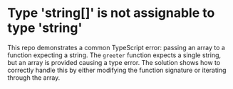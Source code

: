 # Type 'string[]' is not assignable to type 'string'

This repo demonstrates a common TypeScript error: passing an array to a function expecting a string.  The `greeter` function expects a single string, but an array is provided causing a type error.  The solution shows how to correctly handle this by either modifying the function signature or iterating through the array.